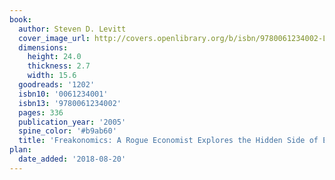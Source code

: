 ```yaml
---
book:
  author: Steven D. Levitt
  cover_image_url: http://covers.openlibrary.org/b/isbn/9780061234002-L.jpg
  dimensions:
    height: 24.0
    thickness: 2.7
    width: 15.6
  goodreads: '1202'
  isbn10: '0061234001'
  isbn13: '9780061234002'
  pages: 336
  publication_year: '2005'
  spine_color: '#b9ab60'
  title: 'Freakonomics: A Rogue Economist Explores the Hidden Side of Everything'
plan:
  date_added: '2018-08-20'
---
```

